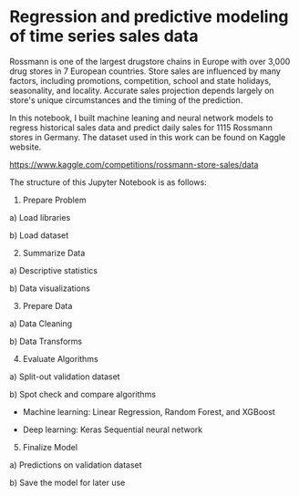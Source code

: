 # Regression and predictive modeling of time series sales data

Rossmann is one of the largest drugstore chains in Europe with over 3,000 drug stores in 7 European countries. Store sales are influenced by many factors, including promotions, competition, school and state holidays, seasonality, and locality. Accurate sales projection depends largely on store's unique circumstances and the timing of the prediction. 

In this notebook, I built machine leaning and neural network models to regress historical sales data and predict daily sales for 1115 Rossmann stores in Germany. The dataset used in this work can be found on Kaggle website.

https://www.kaggle.com/competitions/rossmann-store-sales/data

The structure of this Jupyter Notebook is as follows:

1. Prepare Problem

a) Load libraries

b) Load dataset

2. Summarize Data

a) Descriptive statistics

b) Data visualizations

3. Prepare Data

a) Data Cleaning

b) Data Transforms

4. Evaluate Algorithms

a) Split-out validation dataset

b) Spot check and compare algorithms 
   
   - Machine learning: Linear Regression, Random Forest, and XGBoost

   - Deep learning: Keras Sequential neural network

5. Finalize Model

a) Predictions on validation dataset

b) Save the model for later use


